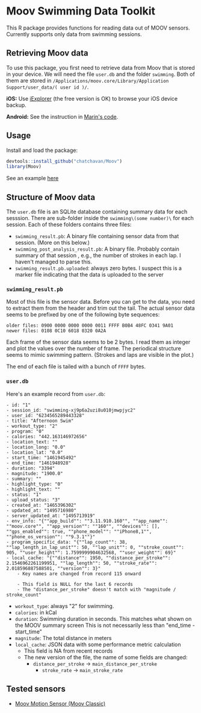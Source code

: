 # Moov Swimming Data Toolkit

This R package provides functions for reading data out of MOOV sensors. Currently supports only data from swimming sessions.

## Retrieving Moov data

To use this package, you first need to retrieve data from Moov that is stored in your device.
We will need the file `user.db` and the folder `swimming`. Both of them are stored in 
`/Applications/moov.core/Library/Application Support/user_data/( user id )/`.

__iOS:__ Use [iExplorer](https://macroplant.com/iexplorer) (the free version is OK) to browse your iOS device backup.

__Android:__ See the instruction in [Marin's code](https://github.com/hoffoo/moov-csv).


## Usage

Install and load the package:

```r
devtools::install_github("chatchavan/Moov")
library(Moov)
```

See an example [here](https://chatchavan.github.io/Moov/)

## Structure of Moov data

The `user.db` file is an SQLite database containing summary data for each sesssion.
There are sub-folder inside the `swimming\(some number)\`  for each session. 
Each of these folders contains three files:
  
  * `swimming_result.pb`: A binary file containing sensor data from that session. (More on this below.)
  * `swimming_post_analysis_result.pb`: A binary file. Probably contain summary of that session , e.g., the number of strokes in each lap. I haven't managed to parse this.
  * `swimming_result.pb.uploaded`: always zero bytes. I suspect this is a marker file indicating that the data is uploaded to the server

### `swimming_result.pb`

Most of this file is the sensor data. Before you can get to the data, you need to 
extract them from the header and trim out the tail. The actual sensor data seems 
to be prefixed by one of the following byte sequences:

```
older files: 0900 0000 0000 0000 0011 FFFF B0B4 48FC 0341 9A01
newer files: 0108 0C10 6018 0320 0A2A
```

Each frame of the sensor data seems to be 2 bytes. I read them as integer and plot
the values over the number of frame. The periodical structure seems to mimic
swimming pattern. (Strokes and laps are visible in the plot.)

The end of each file is tailed with a bunch of `FFFF` bytes.


### `user.db`

Here's an example record from `user.db`:

```
- id: "1"
- session_id: "swimming-xj9p6a2uzi8u010jmwpjyc2"
- user_id: "6234565289443328"
- title: "Afternoon Swim"
- workout_type: "2"
- program: "0"
- calories: "442.163146972656"
- location_text: ""
- location_long: "0.0"
- location_lat: "0.0"
- start_time: "1461945492"
- end_time: "1461948928"
- duration: "3394"
- magnitude: "1900.0"
- summary: ""
- highlight_type: "0"
- highlight_text: ""
- status: "1"
- upload_status: "3"
- created_at: "1465396302"
- updated_at: "1495716980"
- server_updated_at: "1495713919"
- env_info: "{""app_build"": ""3.11.910.160"", ""app_name"": ""moov.core"", ""app_version"": ""160"", ""devices"": [], ""gps_enabled"": true, ""phone_model"": ""iPhone8,1"", ""phone_os_version"": ""9.3.1""}"
- program_specific_data: "{""lap_count"": 38, ""lap_length_in_lap_unit"": 50, ""lap_unit"": 0, ""stroke_count"": 905, ""user_height"": 1.7599999904632568, ""user_weight"": 69}"
- local_cache: "{""distance"": 1950, ""distance_per_stroke"": 2.1546962261199951, ""lap_length"": 50, ""stroke_rate"": 2.018596887588501, ""version"": 3}"
	- Key names are changed from record 115 onward
	
	- This field is NULL for the last 6 records
	- The "distance_per_stroke" doesn't match with "magnitude / stroke_count"
```

* `workout_type`: always "2" for swimming.
* `calories`: in kCal
* `duration`: Swimming duration in seconds. This matches what shown on the MOOV summary screen This is not necessarily less than "end_time - start_time"
* `magnitude`: The total distance in meters
* `local_cache`: JSON data with some performance metric calculation
   * This field is NA from recent records
   * The new version of the file, the name of some fields are changed:
      - `distance_per_stroke` → `main_distance_per_stroke`
		  - `stroke_rate` → `main_stroke_rate`


## Tested sensors

* [Moov Motion Sensor (Moov Classic)](https://moov.zendesk.com/hc/en-us/articles/231668827-What-are-Moov-Classic-s-technical-specifications-tech-specs-)
